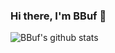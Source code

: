 ### Hi there, I'm BBuf 👋

![BBuf's github stats](https://github-readme-stats.vercel.app/api?username=BBuf&theme=nord&count_private=true&show_icons=true&hide=contribs,prs)
